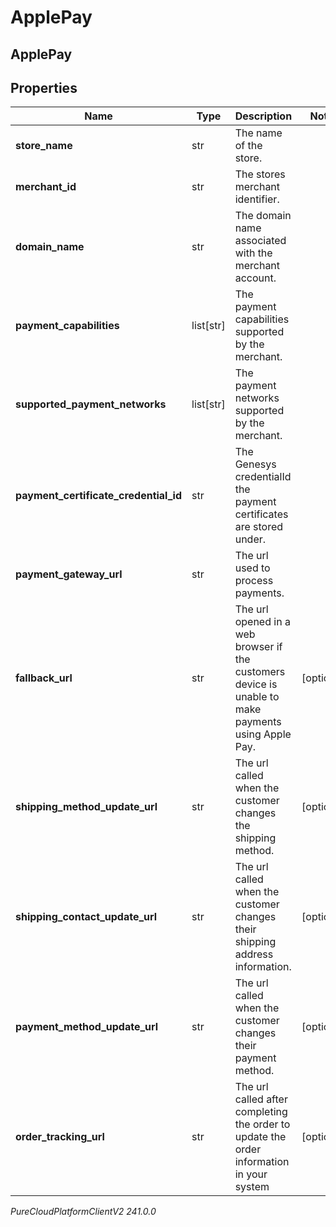 # ApplePay

## ApplePay

## Properties

|Name | Type | Description | Notes|
|------------ | ------------- | ------------- | -------------|
| **store_name** | str | The name of the store. | |
| **merchant_id** | str | The stores merchant identifier. | |
| **domain_name** | str | The domain name associated with the merchant account. | |
| **payment_capabilities** | list[str] | The payment capabilities supported by the merchant. | |
| **supported_payment_networks** | list[str] | The payment networks supported by the merchant. | |
| **payment_certificate_credential_id** | str | The Genesys credentialId the payment certificates are stored under. | |
| **payment_gateway_url** | str | The url used to process payments. | |
| **fallback_url** | str | The url opened in a web browser if the customers device is unable to make payments using Apple Pay. | [optional] |
| **shipping_method_update_url** | str | The url called when the customer changes the shipping method. | [optional] |
| **shipping_contact_update_url** | str | The url called when the customer changes their shipping address information. | [optional] |
| **payment_method_update_url** | str | The url called when the customer changes their payment method. | [optional] |
| **order_tracking_url** | str | The url called after completing the order to update the order information in your system | [optional] |



_PureCloudPlatformClientV2 241.0.0_
